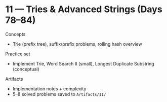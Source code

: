 # 11 — Tries & Advanced Strings (Days 78–84)

Concepts
- Trie (prefix tree), suffix/prefix problems, rolling hash overview

Practice set
- Implement Trie, Word Search II (small), Longest Duplicate Substring (conceptual)

Artifacts
- Implementation notes + complexity
- 5–8 solved problems saved to `Artifacts/11/`
